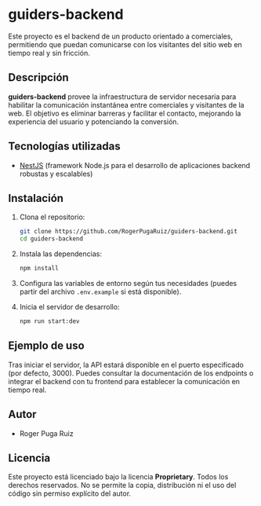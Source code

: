 # guiders-backend

Este proyecto es el backend de un producto orientado a comerciales, permitiendo que puedan comunicarse con los visitantes del sitio web en tiempo real y sin fricción.

## Descripción

**guiders-backend** provee la infraestructura de servidor necesaria para habilitar la comunicación instantánea entre comerciales y visitantes de la web. El objetivo es eliminar barreras y facilitar el contacto, mejorando la experiencia del usuario y potenciando la conversión.

## Tecnologías utilizadas

- [NestJS](https://nestjs.com/) (framework Node.js para el desarrollo de aplicaciones backend robustas y escalables)

## Instalación

1. Clona el repositorio:
   ```bash
   git clone https://github.com/RogerPugaRuiz/guiders-backend.git
   cd guiders-backend
   ```

2. Instala las dependencias:
   ```bash
   npm install
   ```

3. Configura las variables de entorno según tus necesidades (puedes partir del archivo `.env.example` si está disponible).

4. Inicia el servidor de desarrollo:
   ```bash
   npm run start:dev
   ```

## Ejemplo de uso

Tras iniciar el servidor, la API estará disponible en el puerto especificado (por defecto, 3000). Puedes consultar la documentación de los endpoints o integrar el backend con tu frontend para establecer la comunicación en tiempo real.

## Autor

- Roger Puga Ruiz

## Licencia

Este proyecto está licenciado bajo la licencia **Proprietary**. Todos los derechos reservados. No se permite la copia, distribución ni el uso del código sin permiso explícito del autor.
